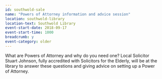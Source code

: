 ```yaml
---
id: southwold-sale
name: "Powers of Attorney information and advice session"
location: southwold-library
location-text: Southwold Library
event-start-date: 2018-09-17
event-start-time: 1000
breadcrumb: y
event-category: older
---
```


What are Powers of Attorney and why do you need one? Local Solicitor Stuart Johnson, fully accredited with Solicitors for the Elderly, will be at the library to answer these questions and giving advice on setting up a Power of Attorney.

